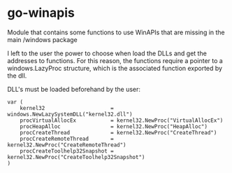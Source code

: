 # go-winapis
Module that contains some functions to use WinAPIs that are missing in the main /windows package


I left to the user the power to choose when load the DLLs and get the addresses to functions. For this reason,
the functions require a pointer to a windows.LazyProc structure, which is the associated function exported by the dll.

DLL's must be loaded beforehand by the user:
```
var (
	kernel32                     = windows.NewLazySystemDLL("kernel32.dll")
	procVirtualAllocEx           = kernel32.NewProc("VirtualAllocEx")
	procHeapAlloc                = kernel32.NewProc("HeapAlloc")
	procCreateThread             = kernel32.NewProc("CreateThread")
	procCreateRemoteThread       = kernel32.NewProc("CreateRemoteThread")
	procCreateToolhelp32Snapshot = kernel32.NewProc("CreateToolhelp32Snapshot")
)
```
